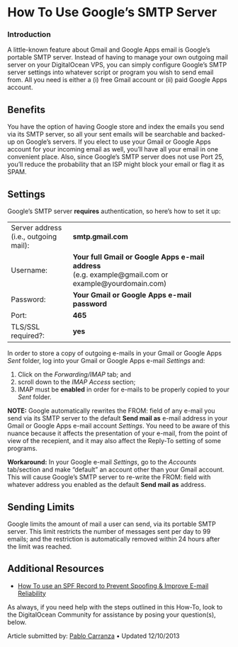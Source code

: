 How To Use Google’s SMTP Server
===============================

### Introduction

A little-known feature about Gmail and Google Apps email is Google’s portable SMTP server. Instead of having to manage your own outgoing mail server on your DigitalOcean VPS, you can simply configure Google’s SMTP server settings into whatever script or program you wish to send email from. All you need is either a (i) free Gmail account or (ii) paid Google Apps account.

Benefits
--------

You have the option of having Google store and index the emails you send via its SMTP server, so all your sent emails will be searchable and backed-up on Google’s servers. If you elect to use your Gmail or Google Apps account for your incoming email as well, you’ll have all your email in one convenient place. Also, since Google’s SMTP server does not use Port 25, you’ll reduce the probability that an ISP might block your email or flag it as SPAM.

Settings
--------

Google’s SMTP server **requires** authentication, so here’s how to set it up:

<table><tbody><tr class="odd"><td>Server address<br />
(i.e., outgoing mail):</td><td><strong>smtp.gmail.com</strong></td></tr><tr class="even"><td>Username:</td><td><strong>Your <strong>full</strong> Gmail or Google Apps e-mail address</strong><br />
(e.g. example@gmail.com or example@yourdomain.com)</td></tr><tr class="odd"><td>Password:</td><td><strong>Your Gmail or Google Apps e-mail password</strong></td></tr><tr class="even"><td>Port:</td><td><strong>465</strong></td></tr><tr class="odd"><td>TLS/SSL required?:</td><td><strong>yes</strong></td></tr></tbody></table>

In order to store a copy of outgoing e-mails in your Gmail or Google Apps *Sent* folder, log into your Gmail or Google Apps e-mail *Settings* and:

1.  Click on the *Forwarding/IMAP* tab; and
2.  scroll down to the *IMAP Access* section;
3.  IMAP must be **enabled** in order for e-mails to be properly copied to your *Sent* folder.

**NOTE:** Google automatically rewrites the FROM: field of any e-mail you send via its SMTP server to the default **Send mail as** e-mail address in your Gmail or Google Apps e-mail account *Settings*. You need to be aware of this nuance because it affects the presentation of your e-mail, from the point of view of the recepient, and it may also affect the Reply-To setting of some programs.

**Workaround:** In your Google e-mail *Settings*, go to the *Accounts* tab/section and make “default” an account other than your Gmail account. This will cause Google’s SMTP server to re-write the FROM: field with whatever address you enabled as the default **Send mail as** address.

Sending Limits
--------------

Google limits the amount of mail a user can send, via its portable SMTP server. This limit restricts the number of messages sent per day to 99 emails; and the restriction is automatically removed within 24 hours after the limit was reached.

Additional Resources
--------------------

-   [How To use an SPF Record to Prevent Spoofing & Improve E-mail Reliability](https://www.digitalocean.com/community/articles/how-to-use-an-spf-record-to-prevent-spoofing-improve-e-mail-reliability)

As always, if you need help with the steps outlined in this How-To, look to the DigitalOcean Community for assistance by posing your question(s), below.

Article submitted by: [Pablo Carranza](https://plus.google.com/107285164064863645881?rel=author) • Updated 12/10/2013
